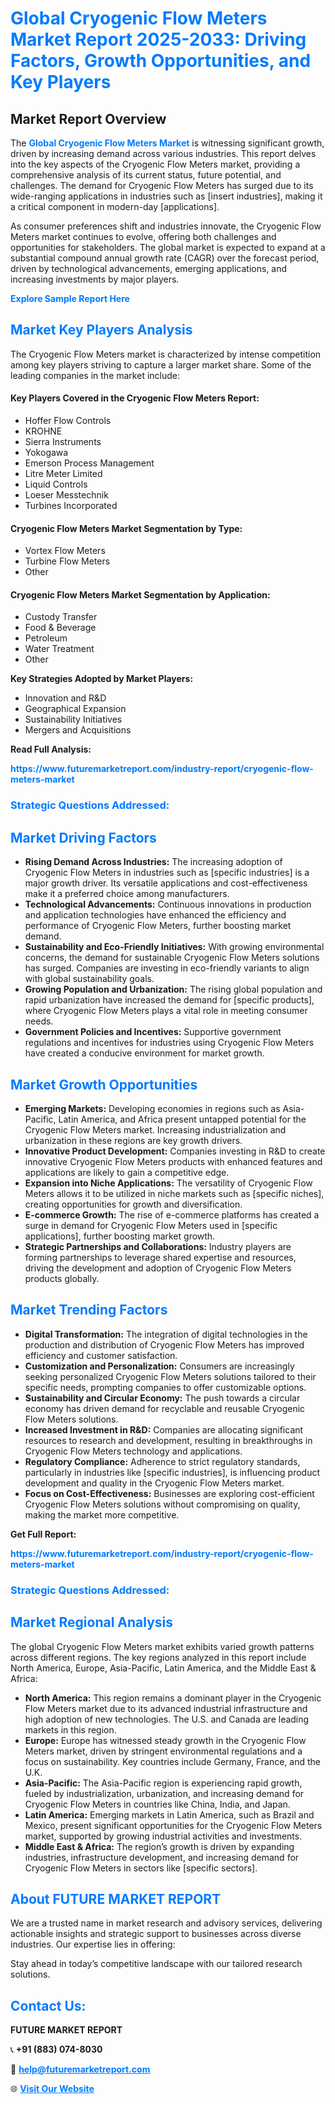 <h1 style="color: #007BFF;">Global Cryogenic Flow Meters Market Report 2025-2033: Driving Factors, Growth Opportunities, and Key Players</h1>

<section id="overview">
<h2>Market Report Overview</h2>
<p>The <a href="https://www.futuremarketreport.com/industry-report/cryogenic-flow-meters-market" style="color: #007BFF; text-decoration: none;"><strong>Global Cryogenic Flow Meters Market</strong></a> is witnessing significant growth, driven by increasing demand across various industries. This report delves into the key aspects of the Cryogenic Flow Meters market, providing a comprehensive analysis of its current status, future potential, and challenges. The demand for Cryogenic Flow Meters has surged due to its wide-ranging applications in industries such as [insert industries], making it a critical component in modern-day [applications].</p>
<p>As consumer preferences shift and industries innovate, the Cryogenic Flow Meters market continues to evolve, offering both challenges and opportunities for stakeholders. The global market is expected to expand at a substantial compound annual growth rate (CAGR) over the forecast period, driven by technological advancements, emerging applications, and increasing investments by major players.</p>
</section>

<section id="overview">
<p><a href="https://www.futuremarketreport.com/request-sample/reportId=90509" style="color: #007BFF; text-decoration: none;"><strong>Explore Sample Report Here</strong></a></p>
</section>

<section id="key-players">
<h2 style="color: #007BFF;">Market Key Players Analysis</h2>
<p>The Cryogenic Flow Meters market is characterized by intense competition among key players striving to capture a larger market share. Some of the leading companies in the market include:</p>
<h4>Key Players Covered in the Cryogenic Flow Meters Report:</h4>
<ul><li>Hoffer Flow Controls</li><li>KROHNE</li><li>Sierra Instruments</li><li>Yokogawa</li><li>Emerson Process Management</li><li>Litre Meter Limited</li><li>Liquid Controls</li><li>Loeser Messtechnik</li><li>Turbines Incorporated</li></ul>
<h4>Cryogenic Flow Meters Market Segmentation by Type:</h4>
<ul><li>Vortex Flow Meters</li><li>Turbine Flow Meters</li><li>Other</li></ul>

<h4>Cryogenic Flow Meters Market Segmentation by Application:</h4>
<ul><li>Custody Transfer</li><li>Food &amp; Beverage</li><li>Petroleum</li><li>Water Treatment</li><li>Other</li></ul>
<p><strong>Key Strategies Adopted by Market Players:</strong></p>
<ul>
<li>Innovation and R&D</li>
<li>Geographical Expansion</li>
<li>Sustainability Initiatives</li>
<li>Mergers and Acquisitions</li>
</ul>
</section>

<section>
<p><strong>Read Full Analysis: </strong></p><a href="https://www.futuremarketreport.com/industry-report/cryogenic-flow-meters-market" style="color: #007BFF; text-decoration: none;"><strong>https://www.futuremarketreport.com/industry-report/cryogenic-flow-meters-market</strong></a>
<h3 style="color: #007BFF;">Strategic Questions Addressed:</h3>
</section>

<section id="driving-factors">
<h2 style="color: #007BFF;">Market Driving Factors</h2>
<ul>
<li><strong>Rising Demand Across Industries:</strong> The increasing adoption of Cryogenic Flow Meters in industries such as [specific industries] is a major growth driver. Its versatile applications and cost-effectiveness make it a preferred choice among manufacturers.</li>
<li><strong>Technological Advancements:</strong> Continuous innovations in production and application technologies have enhanced the efficiency and performance of Cryogenic Flow Meters, further boosting market demand.</li>
<li><strong>Sustainability and Eco-Friendly Initiatives:</strong> With growing environmental concerns, the demand for sustainable Cryogenic Flow Meters solutions has surged. Companies are investing in eco-friendly variants to align with global sustainability goals.</li>
<li><strong>Growing Population and Urbanization:</strong> The rising global population and rapid urbanization have increased the demand for [specific products], where Cryogenic Flow Meters plays a vital role in meeting consumer needs.</li>
<li><strong>Government Policies and Incentives:</strong> Supportive government regulations and incentives for industries using Cryogenic Flow Meters have created a conducive environment for market growth.</li>
</ul>
</section>

<section id="growth-opportunities">
<h2 style="color: #007BFF;">Market Growth Opportunities</h2>
<ul>
<li><strong>Emerging Markets:</strong> Developing economies in regions such as Asia-Pacific, Latin America, and Africa present untapped potential for the Cryogenic Flow Meters market. Increasing industrialization and urbanization in these regions are key growth drivers.</li>
<li><strong>Innovative Product Development:</strong> Companies investing in R&D to create innovative Cryogenic Flow Meters products with enhanced features and applications are likely to gain a competitive edge.</li>
<li><strong>Expansion into Niche Applications:</strong> The versatility of Cryogenic Flow Meters allows it to be utilized in niche markets such as [specific niches], creating opportunities for growth and diversification.</li>
<li><strong>E-commerce Growth:</strong> The rise of e-commerce platforms has created a surge in demand for Cryogenic Flow Meters used in [specific applications], further boosting market growth.</li>
<li><strong>Strategic Partnerships and Collaborations:</strong> Industry players are forming partnerships to leverage shared expertise and resources, driving the development and adoption of Cryogenic Flow Meters products globally.</li>
</ul>
</section>

<section id="trending-factors">
<h2 style="color: #007BFF;">Market Trending Factors</h2>
<ul>
<li><strong>Digital Transformation:</strong> The integration of digital technologies in the production and distribution of Cryogenic Flow Meters has improved efficiency and customer satisfaction.</li>
<li><strong>Customization and Personalization:</strong> Consumers are increasingly seeking personalized Cryogenic Flow Meters solutions tailored to their specific needs, prompting companies to offer customizable options.</li>
<li><strong>Sustainability and Circular Economy:</strong> The push towards a circular economy has driven demand for recyclable and reusable Cryogenic Flow Meters solutions.</li>
<li><strong>Increased Investment in R&D:</strong> Companies are allocating significant resources to research and development, resulting in breakthroughs in Cryogenic Flow Meters technology and applications.</li>
<li><strong>Regulatory Compliance:</strong> Adherence to strict regulatory standards, particularly in industries like [specific industries], is influencing product development and quality in the Cryogenic Flow Meters market.</li>
<li><strong>Focus on Cost-Effectiveness:</strong> Businesses are exploring cost-efficient Cryogenic Flow Meters solutions without compromising on quality, making the market more competitive.</li>
</ul>
</section>

<section>
<p><strong>Get Full Report: </strong></p><a href="https://www.futuremarketreport.com/industry-report/cryogenic-flow-meters-market" style="color: #007BFF; text-decoration: none;"><strong>https://www.futuremarketreport.com/industry-report/cryogenic-flow-meters-market</strong></a>
<h3 style="color: #007BFF;">Strategic Questions Addressed:</h3>
</section>


<section id="regional-analysis">
<h2 style="color: #007BFF;">Market Regional Analysis</h2>
<p>The global Cryogenic Flow Meters market exhibits varied growth patterns across different regions. The key regions analyzed in this report include North America, Europe, Asia-Pacific, Latin America, and the Middle East & Africa:</p>
<ul>
<li><strong>North America:</strong> This region remains a dominant player in the Cryogenic Flow Meters market due to its advanced industrial infrastructure and high adoption of new technologies. The U.S. and Canada are leading markets in this region.</li>
<li><strong>Europe:</strong> Europe has witnessed steady growth in the Cryogenic Flow Meters market, driven by stringent environmental regulations and a focus on sustainability. Key countries include Germany, France, and the U.K.</li>
<li><strong>Asia-Pacific:</strong> The Asia-Pacific region is experiencing rapid growth, fueled by industrialization, urbanization, and increasing demand for Cryogenic Flow Meters in countries like China, India, and Japan.</li>
<li><strong>Latin America:</strong> Emerging markets in Latin America, such as Brazil and Mexico, present significant opportunities for the Cryogenic Flow Meters market, supported by growing industrial activities and investments.</li>
<li><strong>Middle East & Africa:</strong> The region’s growth is driven by expanding industries, infrastructure development, and increasing demand for Cryogenic Flow Meters in sectors like [specific sectors].</li>
</ul>
</section>

<footer>
<h2 style="color: #007BFF;">About FUTURE MARKET REPORT</h2>
<p>We are a trusted name in market research and advisory services, delivering actionable insights and strategic support to businesses across diverse industries. Our expertise lies in offering:</p>

<p>Stay ahead in today’s competitive landscape with our tailored research solutions.</p>

<h2 style="color: #007BFF;">Contact Us:</h2>
<p><strong>FUTURE MARKET REPORT</strong></p>
<p>📞 <strong>+91 (883) 074-8030</strong></p>
<p>📧 <strong><a href="mailto:help@futuremarketreport.com" style="color: #007BFF;">help@futuremarketreport.com</a></strong></p>
<p>🌐 <strong><a href="https://www.futuremarketreport.com/" style="color: #007BFF;">Visit Our Website</a></strong></p>
</footer>